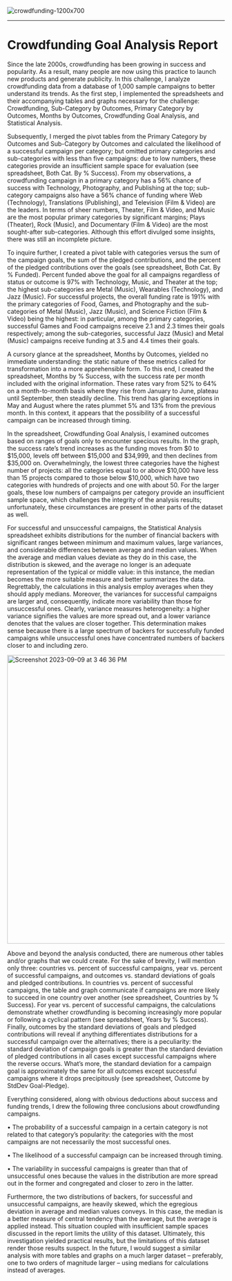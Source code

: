 
![crowdfunding-1200x700](https://github.com/njgeorge000158/Crowdfunding-Goal-Analysis-in-Excel/assets/137228821/0b91b94f-4da0-48d8-b5c4-9487ccc5a60f)

----

# Crowdfunding Goal Analysis Report

Since the late 2000s, crowdfunding has been growing in success and popularity.  As a result, many people are now using this practice to launch new products and generate publicity.  In this challenge, I analyze crowdfunding data from a database of 1,000 sample campaigns to better understand its trends.  As the first step, I implemented the spreadsheets and their accompanying tables and graphs necessary for the challenge: Crowdfunding, Sub-Category by Outcomes, Primary Category by Outcomes, Months by Outcomes, Crowdfunding Goal Analysis, and Statistical Analysis.

Subsequently, I merged the pivot tables from the Primary Category by Outcomes and Sub-Category by Outcomes and calculated the likelihood of a successful campaign per category; but omitted primary categories and sub-categories with less than five campaigns: due to low numbers, these categories provide an insufficient sample space for evaluation (see spreadsheet, Both Cat. By % Success).  From my observations, a crowdfunding campaign in a primary category has a 56% chance of success with Technology, Photography, and Publishing at the top; sub-category campaigns also have a 56% chance of funding where Web (Technology), Translations (Publishing), and Television (Film & Video) are the leaders.  In terms of sheer numbers, Theater, Film & Video, and Music are the most popular primary categories by significant margins; Plays (Theater), Rock (Music), and Documentary (Film & Video) are the most sought-after sub-categories.  Although this effort divulged some insights, there was still an incomplete picture.

To inquire further, I created a pivot table with categories versus the sum of the campaign goals, the sum of the pledged contributions, and the percent of the pledged contributions over the goals (see spreadsheet, Both Cat. By % Funded).  Percent funded above the goal for all campaigns regardless of status or outcome is 97% with Technology, Music, and Theater at the top; the highest sub-categories are Metal (Music), Wearables (Technology), and Jazz (Music).  For successful projects, the overall funding rate is 191% with the primary categories of Food, Games, and Photography and the sub-categories of Metal (Music), Jazz (Music), and Science Fiction (Film & Video) being the highest: in particular, among the primary categories, successful Games and Food campaigns receive 2.1 and 2.3 times their goals respectively; among the sub-categories, successful Jazz (Music) and Metal (Music) campaigns receive funding at 3.5 and 4.4 times their goals.

A cursory glance at the spreadsheet, Months by Outcomes, yielded no immediate understanding: the static nature of these metrics called for transformation into a more apprehensible form.  To this end, I created the spreadsheet, Months by % Success, with the success rate per month included with the original information.  These rates vary from 52% to 64% on a month-to-month basis where they rise from January to June, plateau until September, then steadily decline.  This trend has glaring exceptions in May and August where the rates plummet 5% and 13% from the previous month.  In this context, it appears that the possibility of a successful campaign can be increased through timing.

In the spreadsheet, Crowdfunding Goal Analysis, I examined outcomes based on ranges of goals only to encounter specious results.  In the graph, the success rate’s trend increases as the funding moves from $0 to $15,000, levels off between $15,000 and $34,999, and then declines from $35,000 on.  Overwhelmingly, the lowest three categories have the highest number of projects: all the categories equal to or above $10,000 have less than 15 projects compared to those below $10,000, which have two categories with hundreds of projects and one with about 50.  For the larger goals, these low numbers of campaigns per category provide an insufficient sample space, which challenges the integrity of the analysis results; unfortunately, these circumstances are present in other parts of the dataset as well.

For successful and unsuccessful campaigns, the Statistical Analysis spreadsheet exhibits distributions for the number of financial backers with significant ranges between minimum and maximum values, large variances, and considerable differences between average and median values.  When the average and median values deviate as they do in this case, the distribution is skewed, and the average no longer is an adequate representation of the typical or middle value: in this instance, the median becomes the more suitable measure and better summarizes the data.  Regrettably, the calculations in this analysis employ averages when they should apply medians.  Moreover, the variances for successful campaigns are larger and, consequently, indicate more variability than those for unsuccessful ones.  Clearly, variance measures heterogeneity: a higher variance signifies the values are more spread out, and a lower variance denotes that the values are closer together.  This determination makes sense because there is a large spectrum of backers for successfully funded campaigns while unsuccessful ones have concentrated numbers of backers closer to and including zero. 

<img width="668" alt="Screenshot 2023-09-09 at 3 46 36 PM" src="https://github.com/njgeorge000158/Crowdfunding-Goal-Analysis-in-Excel/assets/137228821/f73f2ec0-2010-4337-aed8-7afd753686da">

Above and beyond the analysis conducted, there are numerous other tables and/or graphs that we could create.  For the sake of brevity, I will mention only three: countries vs. percent of successful campaigns, year vs. percent of successful campaigns, and outcomes vs. standard deviations of goals and pledged contributions.  In countries vs. percent of successful campaigns, the table and graph communicate if campaigns are more likely to succeed in one country over another (see spreadsheet, Countries by % Success).  For year vs. percent of successful campaigns, the calculations demonstrate whether crowdfunding is becoming increasingly more popular or following a cyclical pattern (see spreadsheet, Years by % Success).  Finally, outcomes by the standard deviations of goals and pledged contributions will reveal if anything differentiates distributions for a successful campaign over the alternatives; there is a peculiarity: the standard deviation of campaign goals is greater than the standard deviation of pledged contributions in all cases except successful campaigns where the reverse occurs.  What’s more, the standard deviation for a campaign goal is approximately the same for all outcomes except successful campaigns where it drops precipitously (see spreadsheet, Outcome by StdDev Goal-Pledge).   

Everything considered, along with obvious deductions about success and funding trends, I drew the following three conclusions about crowdfunding campaigns.

•	The probability of a successful campaign in a certain category is not related to that category’s popularity: the categories with the most campaigns are not necessarily the most successful ones.
	
•	The likelihood of a successful campaign can be increased through timing.

•	The variability in successful campaigns is greater than that of unsuccessful ones because the values in the distribution are more spread out in the former and congregated and closer to zero in the latter.  

Furthermore, the two distributions of backers, for successful and unsuccessful campaigns, are heavily skewed, which the egregious deviation in average and median values conveys.  In this case, the median is a better measure of central tendency than the average, but the average is applied instead.  This situation coupled with insufficient sample spaces discussed in the report limits the utility of this dataset.  Ultimately, this investigation yielded practical results, but the limitations of this dataset render those results suspect.  In the future, I would suggest a similar analysis with more tables and graphs on a much larger dataset – preferably, one to two orders of magnitude larger – using medians for calculations instead of averages.
